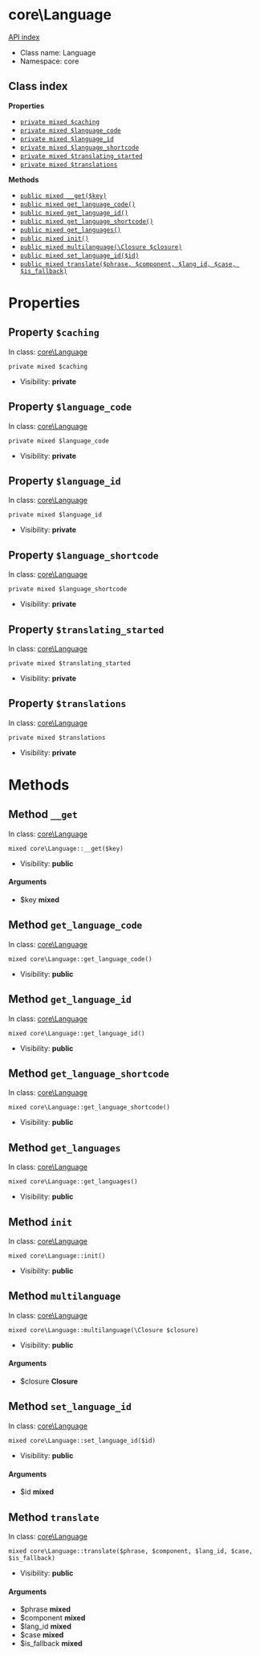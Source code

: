 # core\Language
[API index](../API-index.md)






* Class name: Language
* Namespace: core




## Class index

**Properties**
* [`private mixed $caching`](#property-caching)
* [`private mixed $language_code`](#property-language_code)
* [`private mixed $language_id`](#property-language_id)
* [`private mixed $language_shortcode`](#property-language_shortcode)
* [`private mixed $translating_started`](#property-translating_started)
* [`private mixed $translations`](#property-translations)

**Methods**
* [`public mixed __get($key)`](#method-__get)
* [`public mixed get_language_code()`](#method-get_language_code)
* [`public mixed get_language_id()`](#method-get_language_id)
* [`public mixed get_language_shortcode()`](#method-get_language_shortcode)
* [`public mixed get_languages()`](#method-get_languages)
* [`public mixed init()`](#method-init)
* [`public mixed multilanguage(\Closure $closure)`](#method-multilanguage)
* [`public mixed set_language_id($id)`](#method-set_language_id)
* [`public mixed translate($phrase, $component, $lang_id, $case, $is_fallback)`](#method-translate)







# Properties


## Property `$caching`
In class: [core\Language](#top)

```
private mixed $caching
```





* Visibility: **private**


## Property `$language_code`
In class: [core\Language](#top)

```
private mixed $language_code
```





* Visibility: **private**


## Property `$language_id`
In class: [core\Language](#top)

```
private mixed $language_id
```





* Visibility: **private**


## Property `$language_shortcode`
In class: [core\Language](#top)

```
private mixed $language_shortcode
```





* Visibility: **private**


## Property `$translating_started`
In class: [core\Language](#top)

```
private mixed $translating_started
```





* Visibility: **private**


## Property `$translations`
In class: [core\Language](#top)

```
private mixed $translations
```





* Visibility: **private**


# Methods


## Method `__get`
In class: [core\Language](#top)

```
mixed core\Language::__get($key)
```





* Visibility: **public**

#### Arguments

* $key **mixed**






## Method `get_language_code`
In class: [core\Language](#top)

```
mixed core\Language::get_language_code()
```





* Visibility: **public**






## Method `get_language_id`
In class: [core\Language](#top)

```
mixed core\Language::get_language_id()
```





* Visibility: **public**






## Method `get_language_shortcode`
In class: [core\Language](#top)

```
mixed core\Language::get_language_shortcode()
```





* Visibility: **public**






## Method `get_languages`
In class: [core\Language](#top)

```
mixed core\Language::get_languages()
```





* Visibility: **public**






## Method `init`
In class: [core\Language](#top)

```
mixed core\Language::init()
```





* Visibility: **public**






## Method `multilanguage`
In class: [core\Language](#top)

```
mixed core\Language::multilanguage(\Closure $closure)
```





* Visibility: **public**

#### Arguments

* $closure **Closure**






## Method `set_language_id`
In class: [core\Language](#top)

```
mixed core\Language::set_language_id($id)
```





* Visibility: **public**

#### Arguments

* $id **mixed**






## Method `translate`
In class: [core\Language](#top)

```
mixed core\Language::translate($phrase, $component, $lang_id, $case, $is_fallback)
```





* Visibility: **public**

#### Arguments

* $phrase **mixed**
* $component **mixed**
* $lang_id **mixed**
* $case **mixed**
* $is_fallback **mixed**





